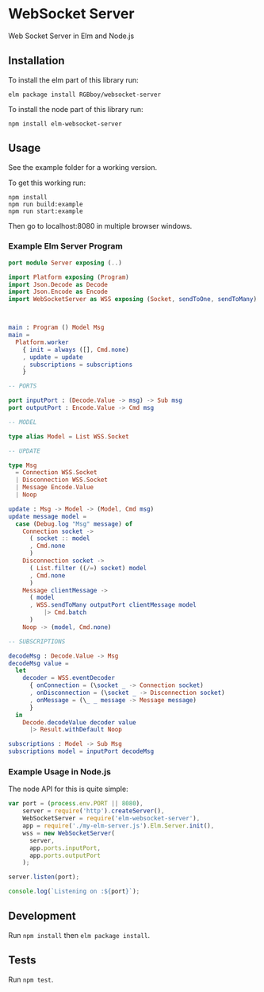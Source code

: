 # WebSocket Server

Web Socket Server in Elm and Node.js

## Installation

To install the elm part of this library run:

```
elm package install RGBboy/websocket-server
```

To install the node part of this library run:

```
npm install elm-websocket-server
```

## Usage

See the example folder for a working version.

To get this working run:

```
npm install
npm run build:example
npm run start:example
```

Then go to localhost:8080 in multiple browser windows.

### Example Elm Server Program

```elm
port module Server exposing (..)

import Platform exposing (Program)
import Json.Decode as Decode
import Json.Encode as Encode
import WebSocketServer as WSS exposing (Socket, sendToOne, sendToMany)



main : Program () Model Msg
main =
  Platform.worker
    { init = always ([], Cmd.none)
    , update = update
    , subscriptions = subscriptions
    }

-- PORTS

port inputPort : (Decode.Value -> msg) -> Sub msg
port outputPort : Encode.Value -> Cmd msg

-- MODEL

type alias Model = List WSS.Socket

-- UPDATE

type Msg
  = Connection WSS.Socket
  | Disconnection WSS.Socket
  | Message Encode.Value
  | Noop

update : Msg -> Model -> (Model, Cmd msg)
update message model =
  case (Debug.log "Msg" message) of
    Connection socket ->
      ( socket :: model
      , Cmd.none
      )
    Disconnection socket ->
      ( List.filter ((/=) socket) model
      , Cmd.none
      )
    Message clientMessage ->
      ( model
      , WSS.sendToMany outputPort clientMessage model
          |> Cmd.batch
      )
    Noop -> (model, Cmd.none)

-- SUBSCRIPTIONS

decodeMsg : Decode.Value -> Msg
decodeMsg value =
  let
    decoder = WSS.eventDecoder
      { onConnection = (\socket _ -> Connection socket)
      , onDisconnection = (\socket _ -> Disconnection socket)
      , onMessage = (\_ _ message -> Message message)
      }
  in
    Decode.decodeValue decoder value
      |> Result.withDefault Noop

subscriptions : Model -> Sub Msg
subscriptions model = inputPort decodeMsg
```

### Example Usage in Node.js

The node API for this is quite simple:

```javascript
var port = (process.env.PORT || 8080),
    server = require('http').createServer(),
    WebSocketServer = require('elm-websocket-server'),
    app = require('./my-elm-server.js').Elm.Server.init(),
    wss = new WebSocketServer(
      server,
      app.ports.inputPort,
      app.ports.outputPort
    );

server.listen(port);

console.log(`Listening on :${port}`);
```

## Development

Run `npm install` then `elm package install`.

## Tests

Run `npm test`.
